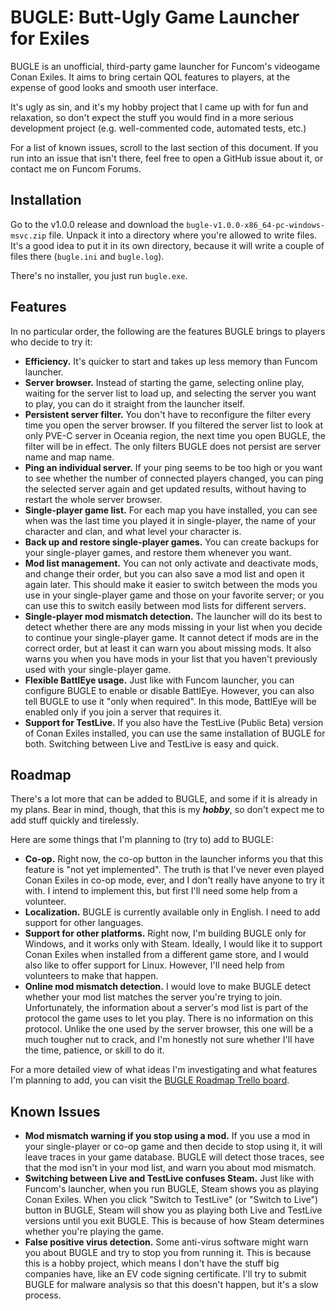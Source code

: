 # BUGLE: Butt-Ugly Game Launcher for Exiles

BUGLE is an unofficial, third-party game launcher for Funcom's videogame Conan Exiles. It aims to
bring certain QOL features to players, at the expense of good looks and smooth user interface.

It's ugly as sin, and it's my hobby project that I came up with for fun and relaxation, so don't
expect the stuff you would find in a more serious development project (e.g. well-commented code,
automated tests, etc.)

For a list of known issues, scroll to the last section of this document. If you run into an issue
that isn't there, feel free to open a GitHub issue about it, or contact me on Funcom Forums.

## Installation

Go to the v1.0.0 release and download the `bugle-v1.0.0-x86_64-pc-windows-msvc.zip` file. Unpack it
into a directory where you're allowed to write files. It's a good idea to put it in its own
directory, because it will write a couple of files there (`bugle.ini` and `bugle.log`).

There's no installer, you just run `bugle.exe`.

## Features

In no particular order, the following are the features BUGLE brings to players who decide to try it:

* **Efficiency.** It's quicker to start and takes up less memory than Funcom launcher.
* **Server browser.** Instead of starting the game, selecting online play, waiting for the server
list to load up, and selecting the server you want to play, you can do it straight from the
launcher itself.
* **Persistent server filter.** You don't have to reconfigure the filter every time you open the
server browser. If you filtered the server list to look at only PVE-C server in Oceania region, the
next time you open BUGLE, the filter will be in effect. The only filters BUGLE does not persist are
server name and map name.
* **Ping an individual server.** If your ping seems to be too high or you want to see whether the
number of connected players changed, you can ping the selected server again and get updated results,
without having to restart the whole server browser.
* **Single-player game list.** For each map you have installed, you can see when was the last time
you played it in single-player, the name of your character and clan, and what level your character
is.
* **Back up and restore single-player games.** You can create backups for your single-player games,
and restore them whenever you want.
* **Mod list management.** You can not only activate and deactivate mods, and change their order,
but you can also save a mod list and open it again later. This should make it easier to switch
between the mods you use in your single-player game and those on your favorite server; or you can
use this to switch easily between mod lists for different servers.
* **Single-player mod mismatch detection.** The launcher will do its best to detect whether there
are any mods missing in your list when you decide to continue your single-player game. It cannot
detect if mods are in the correct order, but at least it can warn you about missing mods. It also
warns you when you have mods in your list that you haven't previously used with your single-player
game.
* **Flexible BattlEye usage.** Just like with Funcom launcher, you can configure BUGLE to enable or
disable BattlEye. However, you can also tell BUGLE to use it "only when required". In this mode,
BattlEye will be enabled only if you join a server that requires it.
* **Support for TestLive.** If you also have the TestLive (Public Beta) version of Conan Exiles
installed, you can use the same installation of BUGLE for both. Switching between Live and TestLive
is easy and quick.

## Roadmap

There's a lot more that can be added to BUGLE, and some if it is already in my plans. Bear in mind,
though, that this is my ***hobby***, so don't expect me to add stuff quickly and tirelessly.

Here are some things that I'm planning to (try to) add to BUGLE:
* **Co-op.** Right now, the co-op button in the launcher informs you that this feature is "not yet
implemented". The truth is that I've never even played Conan Exiles in co-op mode, ever, and I don't
really have anyone to try it with. I intend to implement this, but first I'll need some help from
a volunteer.
* **Localization.** BUGLE is currently available only in English. I need to add support for other
languages.
* **Support for other platforms.** Right now, I'm building BUGLE only for Windows, and it works only
with Steam. Ideally, I would like it to support Conan Exiles when installed from a different game
store, and I would also like to offer support for Linux. However, I'll need help from volunteers to
make that happen.
* **Online mod mismatch detection.** I would love to make BUGLE detect whether your mod list matches
the server you're trying to join. Unfortunately, the information about a server's mod list is part
of the protocol the game uses to let you play. There is no information on this protocol. Unlike the
one used by the server browser, this one will be a much tougher nut to crack, and I'm honestly not
sure whether I'll have the time, patience, or skill to do it.

For a more detailed view of what ideas I'm investigating and what features I'm planning to add, you
can visit the [BUGLE Roadmap Trello board](https://trello.com/b/zjDYQsq8/roadmap).

## Known Issues

* **Mod mismatch warning if you stop using a mod.** If you use a mod in your single-player or co-op
game and then decide to stop using it, it will leave traces in your game database. BUGLE will detect
those traces, see that the mod isn't in your mod list, and warn you about mod mismatch.
* **Switching between Live and TestLive confuses Steam.** Just like with Funcom's launcher, when you
run BUGLE, Steam shows you as playing Conan Exiles. When you click "Switch to TestLive" (or
"Switch to Live") button in BUGLE, Steam will show you as playing both Live and TestLive versions
until you exit BUGLE. This is because of how Steam determines whether you're playing the game.
* **False positive virus detection.** Some anti-virus software might warn you about BUGLE and try to
stop you from running it. This is because this is a hobby project, which means I don't have the
stuff big companies have, like an EV code signing certificate. I'll try to submit BUGLE for malware
analysis so that this doesn't happen, but it's a slow process.
